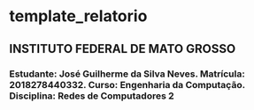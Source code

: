 # template_relatorio
## INSTITUTO FEDERAL DE MATO GROSSO
### Estudante: José Guilherme da Silva Neves. Matrícula: 2018278440332. Curso: Engenharia da Computação. Disciplina: Redes de Computadores 2
